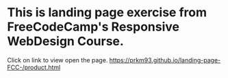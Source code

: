 # This is landing page exercise from FreeCodeCamp's Responsive WebDesign Course.
Click on link to view open the page. 
https://prkm93.github.io/landing-page-FCC-/product.html
 
